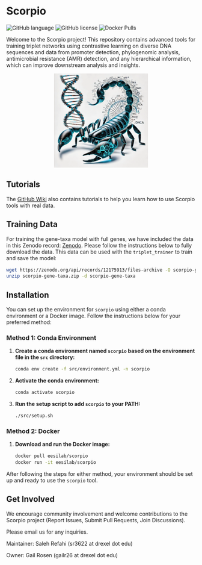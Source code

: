 # Scorpio

![GitHub language](https://img.shields.io/github/languages/top/MsAlEhR/Scorpio)
![GitHub license](https://img.shields.io/github/license/MsAlEhR/Scorpio)
![Docker Pulls](https://img.shields.io/docker/pulls/eesilab/scorpio)

Welcome to the Scorpio project! This repository contains advanced tools for training triplet networks using contrastive learning on diverse DNA sequences and data from promoter detection, phylogenomic analysis, antimicrobial resistance (AMR) detection, and any hierarchical information, which can improve downstream analysis and insights.

<p align="center">
  <img src="scorpio_logo.webp" alt="Scorpio Logo" width="250" height="250">
</p>

## Tutorials

The [GitHub Wiki](https://github.com/MsAlEhR/Scorpio/wiki) also contains tutorials to help you learn how to use Scorpio tools with real data.

## Training Data

For training the gene-taxa model with full genes, we have included the data in this Zenodo record: [Zenodo](https://zenodo.org/record/12175913). Please follow the instructions below to fully download the data. This data can be used with the `triplet_trainer` to train and save the model:

```bash
wget https://zenodo.org/api/records/12175913/files-archive -O scorpio-gene-taxa.zip
unzip scorpio-gene-taxa.zip -d scorpio-gene-taxa
```


## Installation

You can set up the environment for `scorpio` using either a conda environment or a Docker image. Follow the instructions below for your preferred method:

### Method 1: Conda Environment

1. **Create a conda environment named `scorpio` based on the environment file in the `src` directory:**

    ```bash
    conda env create -f src/environment.yml -n scorpio
    ```

2. **Activate the conda environment:**

    ```bash
    conda activate scorpio
    ```

3. **Run the setup script to add `scorpio` to your PATH:**

    ```bash
    ./src/setup.sh
    ```

### Method 2: Docker

1. **Download and run the Docker image:**

    ```bash
    docker pull eesilab/scorpio
    docker run -it eesilab/scorpio
    ```

After following the steps for either method, your environment should be set up and ready to use the `scorpio` tool.



## Get Involved
We encourage community involvement and welcome contributions to the Scorpio project (Report Issues, Submit Pull Requests, Join Discussions).

Please email us for any inquiries.

Maintainer:
Saleh Refahi (sr3622 at drexel dot edu)

Owner:
Gail Rosen (gailr26 at drexel dot edu)
